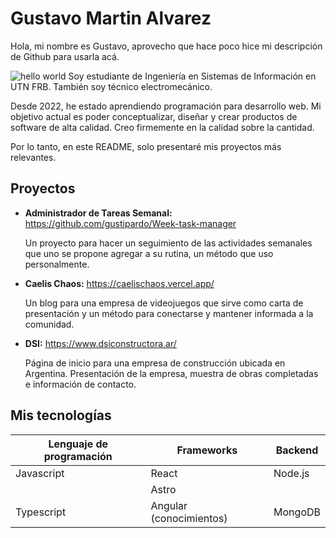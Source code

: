 
# Gustavo Martin Alvarez
Hola, mi nombre es Gustavo, aprovecho que hace poco hice mi descripción de Github para usarla acá.

![hello world](https://miro.medium.com/v2/resize:fit:1400/1*veRna0Vbw1_4OUnzW9rSzA.jpeg)
Soy estudiante de Ingeniería en Sistemas de Información en UTN FRB.
También soy técnico electromecánico.

Desde 2022, he estado aprendiendo programación para desarrollo web. Mi objetivo actual es poder conceptualizar, diseñar y crear productos de software de alta calidad.
Creo firmemente en la calidad sobre la cantidad.

Por lo tanto, en este README, solo presentaré mis proyectos más relevantes.
## Proyectos
- **Administrador de Tareas Semanal:** https://github.com/gustipardo/Week-task-manager

  Un proyecto para hacer un seguimiento de las actividades semanales que uno se propone agregar a su rutina, un método que uso personalmente.

- **Caelis Chaos:** https://caelischaos.vercel.app/

  Un blog para una empresa de videojuegos que sirve como carta de presentación y un método para conectarse y mantener informada a la comunidad.

- **DSI:** https://www.dsiconstructora.ar/
  
  Página de inicio para una empresa de construcción ubicada en Argentina. Presentación de la empresa, muestra de obras completadas e información de contacto.

## Mis tecnologías
| Lenguaje de programación | Frameworks        | Backend   |
|--------------------------|-------------------|-----------|
| Javascript               | React             | Node.js   |
|                          | Astro             |           |
| Typescript               | Angular (conocimientos) | MongoDB   |